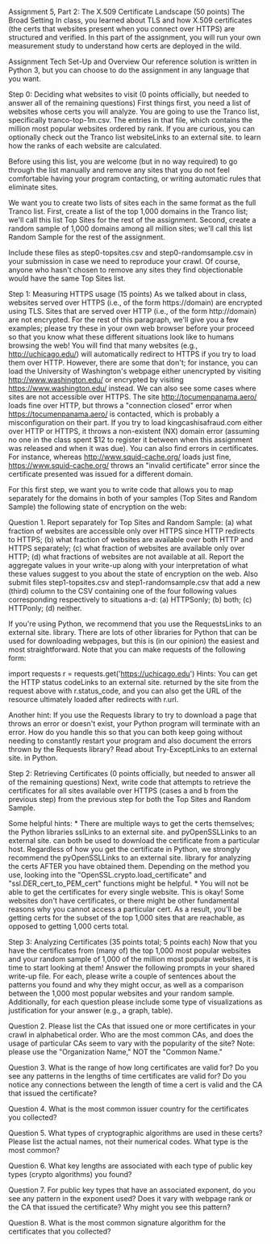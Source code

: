 Assignment 5, Part 2: The X.509 Certificate Landscape (50 points)
The Broad Setting
In class, you learned about TLS and how X.509 certificates (the certs that websites present when you connect over HTTPS) are structured and verified. In this part of the assignment, you will run your own measurement study to understand how certs are deployed in the wild.

Assignment Tech Set-Up and Overview
Our reference solution is written in Python 3, but you can choose to do the assignment in any language that you want.

Step 0: Deciding what websites to visit (0 points officially, but needed to answer all of the remaining questions)
First things first, you need a list of websites whose certs you will analyze. You are going to use the Tranco list, specifically tranco-top-1m.csv. The entries in that file, which contains the million most popular websites ordered by rank. If you are curious, you can optionally check out the Tranco list websiteLinks to an external site. to learn how the ranks of each website are calculated.

Before using this list, you are welcome (but in no way required) to go through the list manually and remove any sites that you do not feel comfortable having your program contacting, or writing automatic rules that eliminate sites.

We want you to create two lists of sites each in the same format as the full Tranco list. First, create a list of the top 1,000 domains in the Tranco list; we'll call this list Top Sites for the rest of the assignment. Second, create a random sample of 1,000 domains among all million sites; we'll call this list Random Sample for the rest of the assignment.

Include these files as step0-topsites.csv and step0-randomsample.csv in your submission in case we need to reproduce your crawl. Of course, anyone who hasn't chosen to remove any sites they find objectionable would have the same Top Sites list.

Step 1: Measuring HTTPS usage (15 points)
As we talked about in class, websites served over HTTPS (i.e., of the form https://domain) are encrypted using TLS. Sites that are served over HTTP (i.e., of the form http://domain) are not encrypted. For the rest of this paragraph, we'll give you a few examples; please try these in your own web browser before your proceed so that you know what these different situations look like to humans browsing the web! You will find that many websites (e.g., http://uchicago.edu/) will automatically redirect to HTTPS if you try to load them over HTTP. However, there are some that don't; for instance, you can load the University of Washington's webpage either unencrypted by visiting http://www.washington.edu/ or encrypted by visiting https://www.washington.edu/ instead. We can also see some cases where sites are not accessible over HTTPS. The site http://tocumenpanama.aero/ loads fine over HTTP, but throws a "connection closed" error when https://tocumenpanama.aero/ is contacted, which is probably a misconfiguration on their part. If you try to load kingcashisafraud.com either over HTTP or HTTPS, it throws a non-existent (NX) domain error (assuming no one in the class spent $12 to register it between when this assignment was released and when it was due). You can also find errors in certificates. For instance, whereas http://www.squid-cache.org/ loads just fine, https://www.squid-cache.org/ throws an "invalid certificate" error since the certificate presented was issued for a different domain.

For this first step, we want you to write code that allows you to map separately for the domains in both of your samples (Top Sites and Random Sample) the following state of encryption on the web:

Question 1. Report separately for Top Sites and Random Sample: (a) what fraction of websites are accessible only over HTTPS since HTTP redirects to HTTPS; (b) what fraction of websites are available over both HTTP and HTTPS separately; (c) what fraction of websites are available only over HTTP; (d) what fractions of websites are not available at all. Report the aggregate values in your write-up along with your interpretation of what these values suggest to you about the state of encryption on the web. Also submit files step1-topsites.csv and step1-randomsample.csv that add a new (third) column to the CSV containing one of the four following values corresponding respectively to situations a-d: (a) HTTPSonly; (b) both; (c) HTTPonly; (d) neither.

If you're using Python, we recommend that you use the RequestsLinks to an external site. library. There are lots of other libraries for Python that can be used for downloading webpages, but this is (in our opinion) the easiest and most straightforward. Note that you can make requests of the following form:

import requests
r = requests.get('https://uchicago.edu')
Hints: You can get the HTTP status codeLinks to an external site. returned by the site from the request above with r.status_code, and you can also get the URL of the resource ultimately loaded after redirects with r.url.

Another hint: If you use the Requests library to try to download a page that throws an error or doesn't exist, your Python program will terminate with an error. How do you handle this so that you can both keep going without needing to constantly restart your program and also document the errors thrown by the Requests library? Read about Try-ExceptLinks to an external site. in Python.

Step 2: Retrieving Certificates (0 points officially, but needed to answer all of the remaining questions)
Next, write code that attempts to retrieve the certificates for all sites available over HTTPS (cases a and b from the previous step) from the previous step for both the Top Sites and Random Sample.

Some helpful hints: * There are multiple ways to get the certs themselves; the Python libraries sslLinks to an external site. and pyOpenSSLLinks to an external site. can both be used to download the certificate from a particular host. Regardless of how you get the certificate in Python, we strongly recommend the pyOpenSSLLinks to an external site. library for analyzing the certs AFTER you have obtained them. Depending on the method you use, looking into the "OpenSSL.crypto.load_certificate" and "ssl.DER_cert_to_PEM_cert" functions might be helpful. * You will not be able to get the certificates for every single website. This is okay! Some websites don't have certificates, or there might be other fundamental reasons why you cannot access a particular cert. As a result, you'll be getting certs for the subset of the top 1,000 sites that are reachable, as opposed to getting 1,000 certs total.

Step 3: Analyzing Certificates (35 points total; 5 points each)
Now that you have the certificates from (many of) the top 1,000 most popular websites and your random sample of 1,000 of the million most popular websites, it is time to start looking at them! Answer the following prompts in your shared write-up file. For each, please write a couple of sentences about the patterns you found and why they might occur, as well as a comparison between the 1,000 most popular websites and your random sample. Additionally, for each question please include some type of visualizations as justification for your answer (e.g., a graph, table).

Question 2. Please list the CAs that issued one or more certificates in your crawl in alphabetical order. Who are the most common CAs, and does the usage of particular CAs seem to vary with the popularity of the site? Note: please use the "Organization Name," NOT the "Common Name."

Question 3. What is the range of how long certificates are valid for? Do you see any patterns in the lengths of time certificates are valid for? Do you notice any connections between the length of time a cert is valid and the CA that issued the certificate?

Question 4. What is the most common issuer country for the certificates you collected?

Question 5. What types of cryptographic algorithms are used in these certs? Please list the actual names, not their numerical codes. What type is the most common?

Question 6. What key lengths are associated with each type of public key types (crypto algorithms) you found?

Question 7. For public key types that have an associated exponent, do you see any pattern in the exponent used? Does it vary with webpage rank or the CA that issued the certificate? Why might you see this pattern?

Question 8. What is the most common signature algorithm for the certificates that you collected?

